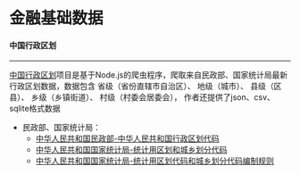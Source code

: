 
# 金融基础数据

#### 中国行政区划
---
[中国行政区划](https://github.com/modood/Administrative-divisions-of-China/)项目是基于Node.js的爬虫程序，爬取来自民政部、国家统计局最新行政区划数据，数据包含 省级（省份直辖市自治区）、 地级（城市）、 县级（区县）、 乡级（乡镇街道）、 村级（村委会居委会），
作者还提供了json、csv、sqlite格式数据
*   民政部、国家统计局：
    * [中华人民共和国民政部-中华人民共和国行政区划代码](http://www.mca.gov.cn/article/sj/xzqh/)
    * [中华人民共和国国家统计局-统计用区划和城乡划分代码](http://www.stats.gov.cn/tjsj/tjbz/tjyqhdmhcxhfdm/)
    * [中华人民共和国国家统计局-统计用区划代码和城乡划分代码编制规则](http://www.stats.gov.cn/tjsj/tjbz/200911/t20091125_8667.html)

